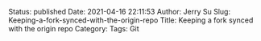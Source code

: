 Status: published
Date: 2021-04-16 22:11:53
Author: Jerry Su
Slug: Keeping-a-fork-synced-with-the-origin-repo
Title: Keeping a fork synced with the origin repo
Category: 
Tags: Git

<script data-isso="http://www.jerrylsu.net/isso/"
        data-isso-css="true"
        data-isso-lang="en"
        data-isso-reply-to-self="false"
        data-isso-require-author="false"
        data-isso-require-email="false"
        data-isso-max-comments-top="10"
        data-isso-max-comments-nested="5"
        data-isso-reveal-on-click="5"
        data-isso-avatar="true"
        data-isso-avatar-bg="#f0f0f0"
        data-isso-avatar-fg="#9abf88 #5698c4 #e279a3 #9163b6 ..."
        data-isso-vote="true"
        data-vote-levels=""
        src="http://www.jerrylsu.net/isso/js/embed.js"></script>

